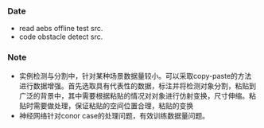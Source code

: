 ### Date
- read aebs offline test src.
- code obstacle detect src.

### Note
- 实例检测与分割中，针对某种场景数据量较小。可以采取copy-paste的方法进行数据增强。首先选取具有代表性的数据，标注并将检测对象分割，粘贴到广泛的背景中，其中需要根据粘贴的情况对对象进行仿射变换，尺寸伸缩。粘贴时需要做处理，保证粘贴的空间位置合理，粘贴的变换
- 神经网络针对conor case的处理问题，有效训练数据量问题。